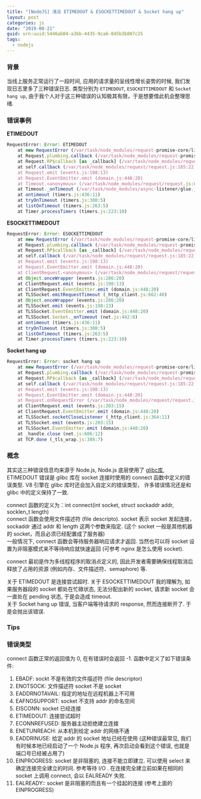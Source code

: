 ```yaml
---
title: "[NodeJS] 浅淡 ETIMEDOUT & ESOCKETTIMEDOUT & Socket hang up"
layout: post
categories: js
date: "2019-08-21"
guid: urn:uuid:5446ab04-a3bb-4435-9ca6-845b3b807c25
tags:
  - nodejs
---
```


### 背景
当线上服务正常运行了一段时间, 应用的请求量的呈线性增长姿势的时候, 我们发现日志里多了三种错误日志. 类型分别为 `ETIMEDOUT`, `ESOCKETTIMEDOUT` 和 `Socket hang up`, 由于我个人对于这三种错误的认知极其有限，于是想要借此机会整理思绪.

### 错误事例
**ETIMEDOUT**
```javascript
RequestError: Error: ETIMEDOUT
    at new RequestError (/var/task/node_modules/request-promise-core/lib/errors.js:14:15)
    at Request.plumbing.callback (/var/task/node_modules/request-promise-core/lib/plumbing.js:87:29)
    at Request.RP$callback [as _callback] (/var/task/node_modules/request-promise-core/lib/plumbing.js:46:31)
    at self.callback (/var/task/node_modules/request/request.js:185:22)
    at Request.emit (events.js:198:13)
    at Request.EventEmitter.emit (domain.js:448:20)
    at Timeout.<anonymous> (/var/task/node_modules/request/request.js:852:16)
    at Timeout._onTimeout (/var/task/node_modules/async-listener/glue.js:188:31)
    at ontimeout (timers.js:436:11)
    at tryOnTimeout (timers.js:300:5)
    at listOnTimeout (timers.js:263:5)
    at Timer.processTimers (timers.js:223:10)
``` 
**ESOCKETTIMEDOUT**
```javascript
RequestError: Error: ESOCKETTIMEDOUT
    at new RequestError (/var/task/node_modules/request-promise-core/lib/errors.js:14:15)
    at Request.plumbing.callback (/var/task/node_modules/request-promise-core/lib/plumbing.js:87:29)
    at Request.RP$callback [as _callback] (/var/task/node_modules/request-promise-core/lib/plumbing.js:46:31)
    at self.callback (/var/task/node_modules/request/request.js:185:22)
    at Request.emit (events.js:198:13)
    at Request.EventEmitter.emit (domain.js:448:20)
    at ClientRequest.<anonymous> (/var/task/node_modules/request/request.js:819:16)
    at Object.onceWrapper (events.js:286:20)
    at ClientRequest.emit (events.js:198:13)
    at ClientRequest.EventEmitter.emit (domain.js:448:20)
    at TLSSocket.emitRequestTimeout (_http_client.js:662:40)
    at Object.onceWrapper (events.js:286:20)
    at TLSSocket.emit (events.js:198:13)
    at TLSSocket.EventEmitter.emit (domain.js:448:20)
    at TLSSocket.Socket._onTimeout (net.js:442:8)
    at ontimeout (timers.js:436:11)
    at tryOnTimeout (timers.js:300:5)
    at listOnTimeout (timers.js:263:5)
    at Timer.processTimers (timers.js:223:10)
```
**Socket hang up**
```javascript
RequestError: Error: socket hang up
    at new RequestError (/var/task/node_modules/request-promise-core/lib/errors.js:14:15)
    at Request.plumbing.callback (/var/task/node_modules/request-promise-core/lib/plumbing.js:87:29)
    at Request.RP$callback [as _callback] (/var/task/node_modules/request-promise-core/lib/plumbing.js:46:31)
    at self.callback (/var/task/node_modules/request/request.js:185:22)
    at Request.emit (events.js:198:13)
    at Request.EventEmitter.emit (domain.js:448:20)
    at Request.onRequestError (/var/task/node_modules/request/request.js:881:8)
    at ClientRequest.emit (events.js:203:15)
    at ClientRequest.EventEmitter.emit (domain.js:448:20)
    at TLSSocket.socketCloseListener (_http_client.js:364:11)
    at TLSSocket.emit (events.js:203:15)
    at TLSSocket.EventEmitter.emit (domain.js:448:20)
    at _handle.close (net.js:606:12)
    at TCP.done (_tls_wrap.js:388:7)
```

### 概念
其实这三种错误信息均来源于 Node.js, Node.js 底层使用了 [glibc库](http://www.gnu.org/software/libc/), ETIMEDOUT 错误是 glibc 库在 socket 连接时使用的 connect 函数中定义的错误类型. V8 引擎在 glibc 库时还会加入自定义的错误类型， 许多错误情况还是和 glibc 中的定义保持了一致.

connect 函数的定义为：int connect(int socket, struct sockaddr addr, socklen_t length)  
connect 函数会使用文件描述符 (file descripto). socket 表示 socket 发起连接，sockaddr 通过 addr 和 length 这两个参数来指定. (这个 socket 一般是其他机器的 socket，而且必须已经配置成了服务器)  
一般情况下, connect 函数会等待服务器响应请求才返回. 当然也可以将 socket 设置为非阻塞模式来不等待响应就快速返回 (可参考 nginx 是怎么使用 socket).  

connect 最初是作为多线程程序的取消点定义的, 因此开发者需要确保线程取消后释放了占用的资源 (例如内存、文件描述符、semaphore) 等.

关于 ETIMEDOUT 是连接尝试超时.
关于 ESOCKETTIMEDOUT 我的理解为, 如果服务器段的 socket 都处在忙碌状态, 无法分配出新的 socket, 请求新 socket 会一直处在 pending 状态, 于是会造成 timeout.  
关于 Socket hang up 错误, 当客户端等待请求的 response, 然而连接断开了. 于是会抛出该错误.


### Tips
### 错误类型
connect 函数正常的返回值为 0, 在有错误时会返回 -1. 函数中定义了如下错误条件:  

1. EBADF: sockt 不是有效的文件描述符 (file descriptor)
2. ENOTSOCK: 文件描述符 socket 不是 socket
3. EADDRNOTAVAIL: 指定的地址在远程机器上不可用
4. EAFNOSUPPORT: socket 不支持 addr 的命名空间
5. EISCONN: socket 已经连接
6. ETIMEDOUT: 连接尝试超时
7. ECONNREFUSED: 服务器主动拒绝建立连接
8. ENETUNREACH: 从本机到给定 addr 的网络不通
9. EADDRINUSE: 给定 addr 的 socket 地址已经在使用 (这种错误最常见, 我们有时候本地已经启动了一个 Node.js 程序, 再次启动会看到这个错误, 也就是端口号已经被占用了)
10. EINPROGRESS: socket 是非阻塞的, 连接不能立即建立. 可以使用 select 来确定连接完全建立的时间. 参考等待 I/O . 在连接完全建立前如果在相同的 socket 上调用 connect, 会以 EALREADY 失败.
11. EALREADY:: socket 是非阻塞的而且有一个挂起的连接 (参考上面的 EINPROGRESS)




